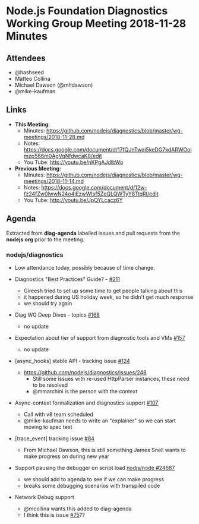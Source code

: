 # Node.js Foundation Diagnostics Working Group Meeting 2018-11-28 Minutes

## Attendees
  - @hashseed
  - Matteo Collina
  - Michael Dawson (@mhdawson)
  - @mike-kaufman

## Links
- **This Meeting**:
  - Minutes:  https://github.com/nodejs/diagnostics/blob/master/wg-meetings/2018-11-28.md
  - Notes:    https://docs.google.com/document/d/17fQJnTwqj5keDG7kdARWOojmzp566m0AgVqNfdwcaK8/edit
  - You Tube: http://youtu.be/nKPgAJdlbWo
- **Previous Meeting**: 
  - Minutes:  https://github.com/nodejs/diagnostics/blob/master/wg-meetings/2018-11-14.md
  - Notes:    https://docs.google.com/document/d/12w-fz24fZw0lwwN24o4jEzwWIsf5ZeQLQWTyY8TtqRI/edit
  - You Tube: http://youtu.be/JpQYLcacz6Y

## Agenda

Extracted from **diag-agenda**  labelled issues and pull requests from the **nodejs org** prior to the meeting.

### nodejs/diagnostics

  - Low attendance today, possibly because of time change.

  - Diagnostics "Best Practices" Guide? - [#211](https://github.com/nodejs/diagnostics/issues/211)
    - Gireesh tried to set up some time to get people talking about this
    - it happened during US holiday week, so he didn't get much response
    - we should try again

  - Diag WG Deep Dives - topics [#168](https://github.com/nodejs/diagnostics/issues/168)
     - no update

  - Expectation about tier of support from diagnostic tools and VMs [#157](https://github.com/nodejs/diagnostics/issues/157)
    - no update

  - \[async_hooks\] stable API - tracking issue [#124](https://github.com/nodejs/diagnostics/issues/124)
    - https://github.com/nodejs/diagnostics/issues/248
      - Still some issues with re-used HttpParser instances, these need to be resolved
      -  @mmarchini is the person with the context
  
  - Async-context formalization and diagnostics support [#107](https://github.com/nodejs/diagnostics/issues/107)
    - Call with v8 team scheduled
    - @mike-kaufman needs to write an "explainer" so we can start moving to spec text

  - \[trace_event\] tracking issue [#84](https://github.com/nodejs/diagnostics/issues/84)
    - From Michael Dawson, this is still something James Snell wants to make progress on during new year

  - Support pausing the debugger on script load [nodjs/node #24687](https://github.com/nodejs/node/issues/24687)
    - we should add to agenda to see if we can make progress
    - breaks some debugging scenarios with transpiled code

  - Network Debug support
    - @mcollina wants this added to diag-agenda
    - I think this is issue [#75](https://github.com/nodejs/diagnostics/issues/75)??